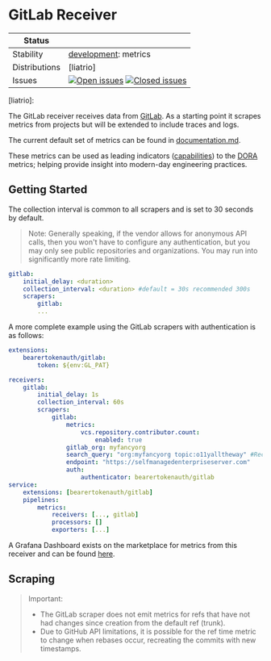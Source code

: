 # GitLab Receiver

<!-- status autogenerated section -->
| Status        |           |
| ------------- |-----------|
| Stability     | [development]: metrics   |
| Distributions | [liatrio] |
| Issues        | [![Open issues](https://img.shields.io/github/issues-search/open-telemetry/opentelemetry-collector-contrib?query=is%3Aissue%20is%3Aopen%20label%3Areceiver%2Fgitlab%20&label=open&color=orange&logo=opentelemetry)](https://github.com/open-telemetry/opentelemetry-collector-contrib/issues?q=is%3Aopen+is%3Aissue+label%3Areceiver%2Fgitlab) [![Closed issues](https://img.shields.io/github/issues-search/open-telemetry/opentelemetry-collector-contrib?query=is%3Aissue%20is%3Aclosed%20label%3Areceiver%2Fgitlab%20&label=closed&color=blue&logo=opentelemetry)](https://github.com/open-telemetry/opentelemetry-collector-contrib/issues?q=is%3Aclosed+is%3Aissue+label%3Areceiver%2Fgitlab) |

[development]: https://github.com/open-telemetry/opentelemetry-collector#development
[liatrio]: 
<!-- end autogenerated section -->

The GitLab receiver receives data from [GitLab](https://gitlab.com/). As a
starting point it scrapes metrics from projects but will be extended to
include traces and logs.

The current default set of metrics can be found in
[documentation.md](./documentation.md).

These metrics can be used as leading indicators ([capabilities][doracap])
to the [DORA][dorafour] metrics; helping provide insight into modern-day
engineering practices.

[doracap]: https://dora.dev/capabilities/
[dorafour]: https://dora.dev/guides/dora-metrics-four-keys/

## Getting Started

The collection interval is common to all scrapers and is set to 30 seconds by default.

> Note: Generally speaking, if the vendor allows for anonymous API calls, then you
> won't have to configure any authentication, but you may only see public repositories
> and organizations. You may run into significantly more rate limiting.

```yaml
gitlab:
    initial_delay: <duration>
    collection_interval: <duration> #default = 30s recommended 300s
    scrapers:
        gitlab:
        ...
```

A more complete example using the GitLab scrapers with authentication is as follows:

```yaml
extensions:
    bearertokenauth/gitlab:
        token: ${env:GL_PAT}

receivers:
    gitlab:
        initial_delay: 1s
        collection_interval: 60s
        scrapers:
            gitlab:
                metrics:
                    vcs.repository.contributor.count:
                        enabled: true
                gitlab_org: myfancyorg
                search_query: "org:myfancyorg topic:o11yalltheway" #Recommended optional query override, defaults to "{org,user}:<gitlab_org>"
                endpoint: "https://selfmanagedenterpriseserver.com"
                auth:
                    authenticator: bearertokenauth/gitlab
service:
    extensions: [bearertokenauth/gitlab]
    pipelines:
        metrics:
            receivers: [..., gitlab]
            processors: []
            exporters: [...]
```

A Grafana Dashboard exists on the marketplace for metrics from this receiver
and can be found
[here](https://grafana.com/grafana/dashboards/20976-engineering-effectiveness-metrics/).

## Scraping

> Important:
> * The GitLab scraper does not emit metrics for refs that have not had
>   changes since creation from the default ref (trunk).
> * Due to GitHub API limitations, it is possible for the ref time metric to
>   change when rebases occur, recreating the commits with new timestamps.


<!-- TODO: Combine this documentation once the scraper code is restructured due scope change -->
